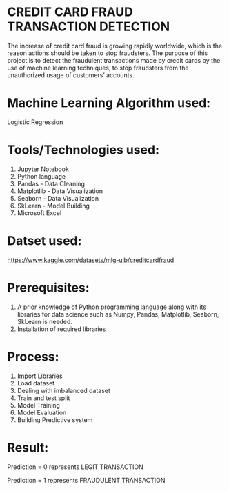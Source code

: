 # CREDIT CARD FRAUD TRANSACTION DETECTION
The increase of credit card fraud is growing rapidly worldwide, which is the reason actions should be taken to stop fraudsters. The purpose of this project is to detect the fraudulent transactions made by credit cards by the use of machine learning techniques, to stop fraudsters from the unauthorized usage of customers’ accounts.

# Machine Learning Algorithm used:
Logistic Regression

# Tools/Technologies used:
1. Jupyter Notebook
2. Python language
3. Pandas - Data Cleaning
4. Matplotlib - Data Visualization
5. Seaborn - Data Visualization
6. SkLearn - Model Building
7. Microsoft Excel

# Datset used:
https://www.kaggle.com/datasets/mlg-ulb/creditcardfraud

# Prerequisites:
1. A prior knowledge of Python programming language along with its libraries for data science such as Numpy, Pandas, Matplotlib, Seaborn, SkLearn is needed.
2. Installation of required libraries

# Process:
1. Import Libraries
2. Load dataset
3. Dealing with imbalanced dataset
4. Train and test split
5. Model Training
6. Model Evaluation
7. Building Predictive system

# Result:
Prediction = 0 represents LEGIT TRANSACTION

Prediction = 1 represents FRAUDULENT TRANSACTION
